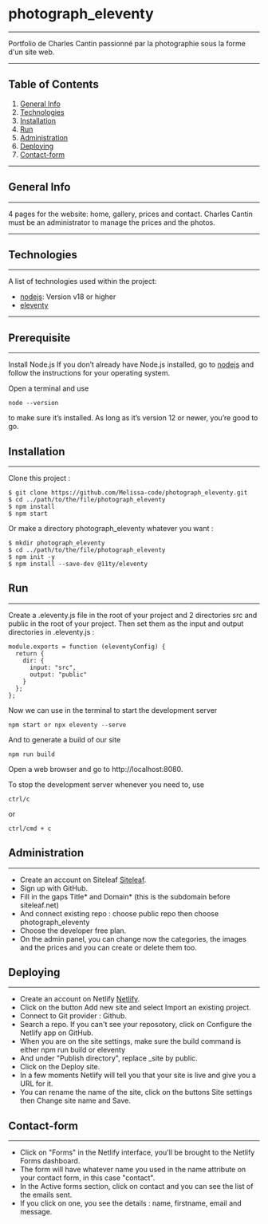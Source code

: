 # photograph_eleventy
***

Portfolio de Charles Cantin passionné par la photographie sous la forme d'un site web.

***

## Table of Contents
1. [General Info](#general-info)
2. [Technologies](#technologies)
3. [Installation](#installation)
4. [Run](#run)
5. [Administration](#administration)
6. [Deploying](#deploying)
6. [Contact-form](#contact-form)

***

## General Info
***
4 pages for the website: home, gallery, prices and contact. 
Charles Cantin must be an administrator to manage the prices and the photos. 

***

## Technologies
***
A list of technologies used within the project:
* [nodejs](https://nodejs.org/en): Version v18 or higher 
* [eleventy](https://www.11ty.dev/docs/)

***

## Prerequisite
***
Install Node.js
If you don’t already have Node.js installed, go to [nodejs](https://nodejs.org/en) and follow the instructions for your operating system.

Open a terminal and use
```
node --version
```
to make sure it’s installed. As long as it’s version 12 or newer, you’re good to go.

## Installation
***
Clone this project :
```
$ git clone https://github.com/Melissa-code/photograph_eleventy.git
$ cd ../path/to/the/file/photograph_eleventy
$ npm install
$ npm start
```

Or make a directory photograph_eleventy whatever you want : 
```
$ mkdir photograph_eleventy
$ cd ../path/to/the/file/photograph_eleventy
$ npm init -y
$ npm install --save-dev @11ty/eleventy
```

## Run 
***
Create a .eleventy.js file in the root of your project and 2 directories src and public in the root of your project.
Then set them as the input and output directories in .eleventy.js :
```
module.exports = function (eleventyConfig) {
  return {
    dir: {
      input: "src",
      output: "public"
    }
  };
};
```
Now we can use in the terminal to start the development server 
```
npm start or npx eleventy --serve 
```

And to generate a build of our site

```
npm run build
```


Open a web browser and go to http://localhost:8080.


To stop the development server whenever you need to, use 
```
ctrl/c
```
or 
```
ctrl/cmd + c
```


## Administration
***
- Create an account on Siteleaf [Siteleaf](https://www.siteleaf.com/).
- Sign up with GitHub.
- Fill in the gaps Title* and Domain* (this is the subdomain before siteleaf.net)
- And connect existing repo : choose public repo then choose photograph_eleventy 
- Choose the developer free plan. 
- On the admin panel, you can change now the categories, the images and the prices and you can create or delete them too. 


## Deploying
***
- Create an account on Netlify [Netlify](https://www.netlify.com/blog/netlify-cms-to-become-decap-cms/).
- Click on the button Add new site and select Import an existing project.
- Connect to Git provider : Github.
- Search a repo. If you can't see your reposotory, click on Configure the Netlify app on GitHub.
- When you are on the site settings, make sure the build command is either npm run build or eleventy
- And under "Publish directory", replace _site by public.
- Click on the Deploy site.
- In a few moments Netlify will tell you that your site is live and give you a URL for it.
- You can rename the name of the site, click on the buttons Site settings then Change site name and Save. 


## Contact-form
***
- Click on "Forms" in the Netlify interface, you'll be brought to the Netlify Forms dashboard.
- The form will have whatever name you used in the name attribute on your contact form, in this case "contact".
- In the Active forms section, click on contact and you can see the list of the emails sent.
- If you click on one, you see the details : name, firstname, email and message. 
